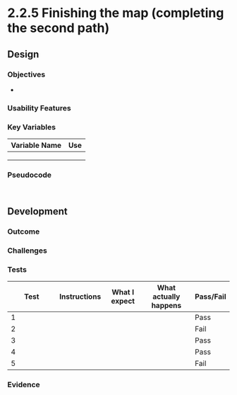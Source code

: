 # 2.2.5 Finishing the map (completing the second path)

## Design



### Objectives

*

### Usability Features



### Key Variables

| Variable Name | Use |
| ------------- | --- |
|               |     |
|               |     |
|               |     |

### Pseudocode

```


```

## Development

### Outcome

### Challenges



### Tests

<table><thead><tr><th width="94">Test</th><th>Instructions</th><th>What I expect</th><th>What actually happens</th><th>Pass/Fail</th></tr></thead><tbody><tr><td>1</td><td></td><td> </td><td></td><td>Pass</td></tr><tr><td>2</td><td></td><td></td><td></td><td>Fail</td></tr><tr><td>3</td><td></td><td></td><td></td><td>Pass</td></tr><tr><td>4</td><td></td><td></td><td></td><td>Pass</td></tr><tr><td>5</td><td></td><td></td><td></td><td>Fail</td></tr></tbody></table>

### Evidence
